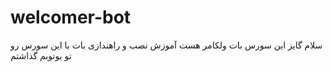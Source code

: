 # welcomer-bot
سلام گایز این سورس بات ولکامر هست آموزش نصب و راهندازی بات با این سورس رو تو یوتوبم گذاشتم
